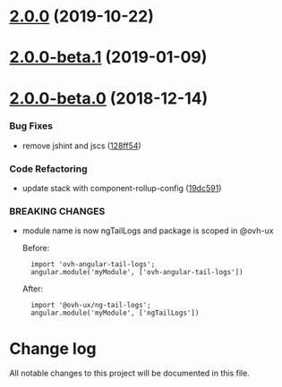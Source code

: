 # [2.0.0](https://github.com/ovh-ux/ng-tail-logs/compare/v2.0.0-beta.1...v2.0.0) (2019-10-22)



# [2.0.0-beta.1](https://github.com/ovh-ux/ng-tail-logs/compare/v2.0.0-beta.0...v2.0.0-beta.1) (2019-01-09)



# [2.0.0-beta.0](https://github.com/ovh-ux/ng-tail-logs/compare/1.1.2...2.0.0-beta.0) (2018-12-14)


### Bug Fixes

* remove jshint and jscs ([128ff54](https://github.com/ovh-ux/ng-tail-logs/commit/128ff54))


### Code Refactoring

* update stack with component-rollup-config ([19dc591](https://github.com/ovh-ux/ng-tail-logs/commit/19dc591))


### BREAKING CHANGES

* module name is now ngTailLogs and package is scoped in @ovh-ux

    Before:

        import 'ovh-angular-tail-logs';
        angular.module('myModule', ['ovh-angular-tail-logs'])

    After:

        import '@ovh-ux/ng-tail-logs';
        angular.module('myModule', ['ngTailLogs'])



# Change log
All notable changes to this project will be documented in this file.
